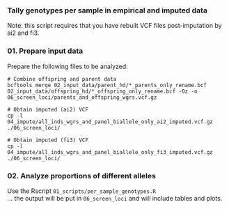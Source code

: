 ### Tally genotypes per sample in empirical and imputed data ###
Note: this script requires that you have rebuilt VCF files post-imputation by ai2 and fi3.    

### 01. Prepare input data
Prepare the following files to be analyzed:

```
# Combine offspring and parent data
bcftools merge 02_input_data/parent_hd/*_parents_only_rename.bcf 02_input_data/offspring_hd/*_offspring_only_rename.bcf -Oz -o 06_screen_loci/parents_and_offspring_wgrs.vcf.gz

# Obtain imputed (ai2) VCF
cp -l 04_impute/all_inds_wgrs_and_panel_biallele_only_ai2_imputed.vcf.gz ./06_screen_loci/

# Obtain imputed (fi3) VCF
cp -l 04_impute/all_inds_wgrs_and_panel_biallele_only_fi3_imputed.vcf.gz ./06_screen_loci/ 
```

### 02. Analyze proportions of different alleles ###
Use the Rscript
`01_scripts/per_sample_genotypes.R`    
... the output will be put in `06_screen_loci` and will include tables and plots.     

